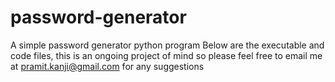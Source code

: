 # password-generator
A simple password generator python program
Below are the executable and code files, this is an ongoing project of mind so please feel free to email me at pramit.kanji@gmail.com for any suggestions 
